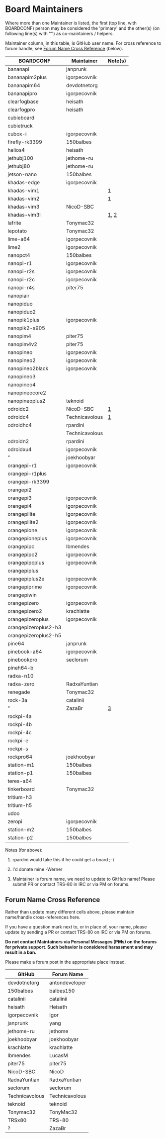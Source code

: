 # Board Maintainers

Where more than one Maintainer is listed, the first (top line, with BOARDCONF) person may be considered the 'primary' and the other(s) (on following line(s) with '"') as co-maintainers / helpers.

Maintainer column, in this table, is GitHub user name.  For cross reference to forum handle, see [Forum Name Cross Reference](#forum-name-cross-reference) (below).

| BOARDCONF            | Maintainer     | Note(s)            |
|----------------------|----------------|--------------------|
| bananapi             | janprunk       |                    |
| bananapim2plus       | igorpecovnik   |                    |
| bananapim64          | devdotnetorg   |                    |
| bananapipro          | igorpecovnik   |                    |
| clearfogbase         | heisath        |                    |
| clearfogpro          | heisath        |                    |
| cubieboard           |                |                    |
| cubietruck           |                |                    |
| cubox-i              | igorpecovnik   |                    |
| firefly-rk3399       | 150balbes      |                    |
| helios4              | heisath        |                    |
| jethubj100           | jethome-ru     |                    |
| jethubj80            | jethome-ru     |                    |
| jetson-nano          | 150balbes      |                    |
| khadas-edge          | igorpecovnik   |                    |
| khadas-vim1          |                | [1](#n1)           |
| khadas-vim2          |                | [1](#n1)           |
| khadas-vim3          | NicoD-SBC      |                    |
| khadas-vim3l         |                | [1](#n1), [2](#n2) |
| lafrite              | Tonymac32      |                    |
| lepotato             | Tonymac32      |                    |
| lime-a64             | igorpecovnik   |                    |
| lime2                | igorpecovnik   |                    |
| nanopct4             | 150balbes      |                    |
| nanopi-r1            | igorpecovnik   |                    |
| nanopi-r2s           | igorpecovnik   |                    |
| nanopi-r2c           | igorpecovnik   |                    |
| nanopi-r4s           | piter75        |                    |
| nanopiair            |                |                    |
| nanopiduo            |                |                    |
| nanopiduo2           |                |                    |
| nanopik1plus         | igorpecovnik   |                    |
| nanopik2-s905        |                |                    |
| nanopim4             | piter75        |                    |
| nanopim4v2           | piter75        |                    |
| nanopineo            | igorpecovnik   |                    |
| nanopineo2           | igorpecovnik   |                    |
| nanopineo2black      | igorpecovnik   |                    |
| nanopineo3           |                |                    |
| nanopineo4           |                |                    |
| nanopineocore2       |                |                    |
| nanopineoplus2       | teknoid        |                    |
| odroidc2             | NicoD-SBC      | [1](#n1)           |
| odroidc4             | Technicavolous | [1](#n1)           |
| odroidhc4            | rpardini       |                    |
|                      | Technicavolous |                    |
| odroidn2             | rpardini       |                    |
| odroidxu4            | igorpecovnik   |                    |
| "                    | joekhoobyar    |                    |
| orangepi-r1          | igorpecovnik   |                    |
| orangepi-r1plus      |                |                    |
| orangepi-rk3399      |                |                    |
| orangepi2            |                |                    |
| orangepi3            | igorpecovnik   |                    |
| orangepi4            | igorpecovnik   |                    |
| orangepilite         | igorpecovnik   |                    |
| orangepilite2        | igorpecovnik   |                    |
| orangepione          | igorpecovnik   |                    |
| orangepioneplus      | igorpecovnik   |                    |
| orangepipc           | lbmendes       |                    |
| orangepipc2          | igorpecovnik   |                    |
| orangepipcplus       | igorpecovnik   |                    |
| orangepiplus         |                |                    |
| orangepiplus2e       | igorpecovnik   |                    |
| orangepiprime        | igorpecovnik   |                    |
| orangepiwin          |                |                    |
| orangepizero         | igorpecovnik   |                    |
| orangepizero2        | krachlatte     |                    |
| orangepizeroplus     | igorpecovnik   |                    |
| orangepizeroplus2-h3 |                |                    |
| orangepizeroplus2-h5 |                |                    |
| pine64               | janprunk       |                    |
| pinebook-a64         | igorpecovnik   |                    |
| pinebookpro          | seclorum       |                    |
| pineh64-b            |                |                    |
| radxa-n10            |                |                    |
| radxa-zero           | RadxaYuntian   |                    |
| renegade             | Tonymac32      |                    |
| rock-3a              | catalinii      |                    |
| "                    | ZazaBr         | [3](#n3)           |
| rockpi-4a            |                |                    |
| rockpi-4b            |                |                    |
| rockpi-4c            |                |                    |
| rockpi-e             |                |                    |
| rockpi-s             |                |                    |
| rockpro64            | joekhoobyar    |                    |
| station-m1           | 150balbes      |                    |
| station-p1           | 150balbes      |                    |
| teres-a64            |                |                    |
| tinkerboard          | Tonymac32      |                    |
| tritium-h3           |                |                    |
| tritium-h5           |                |                    |
| udoo                 |                |                    |
| zeropi               | igorpecovnik   |                    |
| station-m2           | 150balbes      |                    |
| station-p2           | 150balbes      |                    |

Notes (for above):
<ol>
<li id="n1"><p>rpardini would take this if he could get a board ;-)</p></li>
<li id="n2"><p>I'd donate mine -Werner</p></li>
<li id="n3"><p>Maintainer is forum name, we need to update to GitHub name!  Please submit PR or contact TRS-80 in IRC or via PM on forums.</p></li>
</ol>

## Forum Name Cross Reference

Rather than update many different cells above, please maintain name/handle cross-references here.

If you have a question mark next to, or in place of, your name, please update by sending a PR or contact TRS-80 on IRC or via PM on forums.

**Do not contact Maintainers via Personal Messages (PMs) on the forums for private support.  Such behavior is considered harassment and may result in a ban.**

Please make a forum post in the appropriate place instead.

| GitHub         | Forum Name     |
|----------------|----------------|
| devdotnetorg   | antondeveloper |
| 150balbes      | balbes150      |
| catalinii      | catalinii      |
| heisath        | Heisath        |
| igorpecovnik   | Igor           |
| janprunk       | yang           |
| jethome-ru     | jethome        |
| joekhoobyar    | joekhoobyar    |
| krachlatte     | krachlatte     |
| lbmendes       | LucasM         |
| piter75        | piter75        |
| NicoD-SBC      | NicoD          |
| RadxaYuntian   | RadxaYuntian   |
| seclorum       | seclorum       |
| Technicavolous | Technicavolous |
| teknoid        | teknoid        |
| Tonymac32      | TonyMac32      |
| TRSx80         | TRS-80         |
| ?              | ZazaBr         |
